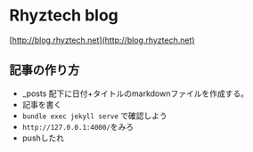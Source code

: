 # Rhyztech blog

[http://blog.rhyztech.net](http://blog.rhyztech.net)


## 記事の作り方

* \_posts 配下に日付+タイトルのmarkdownファイルを作成する。
* 記事を書く
* `bundle exec jekyll serve` で確認しよう
* `http://127.0.0.1:4000/`をみろ
* pushしたれ
